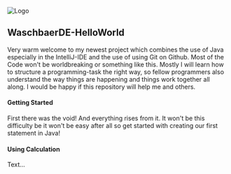 ![Logo](https://martinheyne.com/images/Logo.png)
## WaschbaerDE-HelloWorld
Very warm welcome to my newest project which combines the use of Java especially in the IntelliJ-IDE and the use of using Git on Github. Most of the Code won't be worldbreaking or something like this. Mostly I will learn how to structure a programming-task the right way, so fellow programmers also understand the way things are happening and things work together all along. I would be happy if this repository will help me and others.<br>
#### Getting Started<br>
First there was the void! And everything rises from it. It won't be this difficulty be it won't be easy after all so get started with creating our first statement in Java!<br>
#### Using Calculation<br>
Text...

